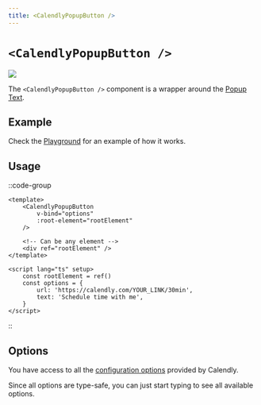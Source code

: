 ```yaml
---
title: <CalendlyPopupButton />
---
```


# `<CalendlyPopupButton />`

<img src="/images/popup-button.png" />

The `<CalendlyPopupButton />` component is a wrapper around the [Popup Text](https://help.calendly.com/hc/en-us/articles/223147027).

## Example

Check the [Playground](https://nuxt-calendly-playground.vercel.app/popup-button) for an example of how it works.

## Usage

::code-group

```vue [Minimal config]
<template>
	<CalendlyPopupButton
		v-bind="options"
		:root-element="rootElement"
	/>

	<!-- Can be any element -->
	<div ref="rootElement" />
</template>

<script lang="ts" setup>
	const rootElement = ref()
	const options = {
		url: 'https://calendly.com/YOUR_LINK/30min', 
		text: 'Schedule time with me', 
	}
</script>
```

::

## Options

You have access to all the [configuration options](https://github.com/madebyfabian/nuxt-calendly/blob/main/src/runtime/components/CalendlyPopupButton.vue#L22) provided by Calendly.

Since all options are type-safe, you can just start typing to see all available options.